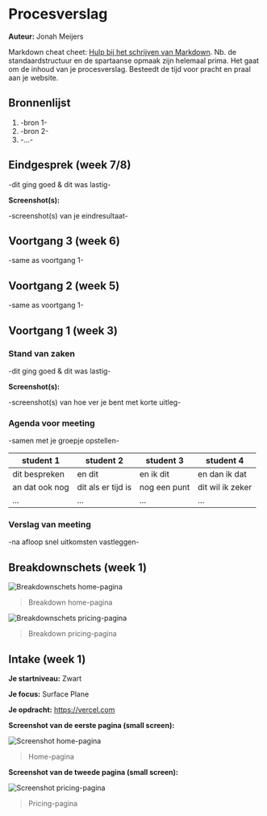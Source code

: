 # Procesverslag

**Auteur:** Jonah Meijers

Markdown cheat cheet: [Hulp bij het schrijven van Markdown](https://github.com/adam-p/markdown-here/wiki/Markdown-Cheatsheet). Nb. de standaardstructuur en de spartaanse opmaak zijn helemaal prima. Het gaat om de inhoud van je procesverslag. Besteedt de tijd voor pracht en praal aan je website.

## Bronnenlijst

1. -bron 1-
2. -bron 2-
3. -...-

## Eindgesprek (week 7/8)

-dit ging goed & dit was lastig-

**Screenshot(s):**

-screenshot(s) van je eindresultaat-

## Voortgang 3 (week 6)

-same as voortgang 1-

## Voortgang 2 (week 5)

-same as voortgang 1-

## Voortgang 1 (week 3)

### Stand van zaken

-dit ging goed & dit was lastig-

**Screenshot(s):**

-screenshot(s) van hoe ver je bent met korte uitleg-

### Agenda voor meeting

-samen met je groepje opstellen-

| student 1      | student 2          | student 3    | student 4        |
| ---            | ---                | ---          | ---              |
| dit bespreken  | en dit             | en ik dit    | en dan ik dat    |
| an dat ook nog | dit als er tijd is | nog een punt | dit wil ik zeker |
| ...            | ...                | ...          | ...              |

### Verslag van meeting

-na afloop snel uitkomsten vastleggen-

## Breakdownschets (week 1)

![Breakdownschets home-pagina](images/home_page_breakdown.png)
> Breakdown home-pagina

![Breakdownschets pricing-pagina](images/pricing_page_breakdown.png)
> Breakdown pricing-pagina

## Intake (week 1)

**Je startniveau:** Zwart

**Je focus:** Surface Plane

**Je opdracht:** https://vercel.com

**Screenshot van de eerste pagina (small screen):**

![Screenshot home-pagina](images/home_page.png)
> Home-pagina

**Screenshot van de tweede pagina (small screen):**

![Screenshot pricing-pagina](images/pricing_page.png)
> Pricing-pagina
